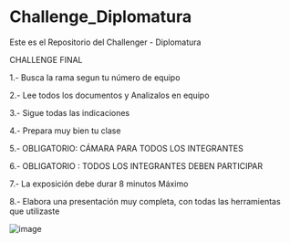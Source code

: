 # Challenge_Diplomatura
Este es el Repositorio del Challenger - Diplomatura

CHALLENGE FINAL 

1.- Busca la rama segun tu número de equipo 

2.- Lee todos los documentos y Analizalos en equipo

3.- Sigue todas las indicaciones

4.- Prepara muy bien tu clase

5.- OBLIGATORIO: CÁMARA PARA TODOS LOS INTEGRANTES

6.- OBLIGATORIO : TODOS LOS INTEGRANTES DEBEN PARTICIPAR

7.- La exposición debe durar 8 minutos Máximo

8.- Elabora una presentación muy completa, con todas las herramientas que utilizaste 




![image](https://github.com/user-attachments/assets/8c517cf1-f6f0-4f58-a8e0-9664e8c2ceca)

